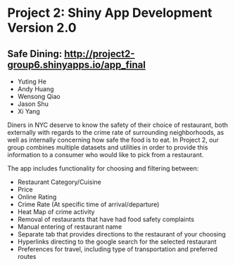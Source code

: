 # Project 2: Shiny App Development Version 2.0

## **Safe Dining**: http://project2-group6.shinyapps.io/app_final
+ Yuting He
+ Andy Huang
+ Wensong Qiao
+ Jason Shu
+ Xi Yang

Diners in NYC deserve to know the safety of their choice of restaurant, both externally with regards to the crime rate of surrounding neighborhoods, as well as internally concerning how safe the food is to eat. In Project 2, our group combines multiple datasets and utilities in order to provide this information to a consumer who would like to pick from a restaurant. 

The app includes functionality for choosing and filtering between:

+ Restaurant Category/Cuisine
+ Price
+ Online Rating 
+ Crime Rate (At specific time of arrival/departure)
+ Heat Map of crime activity
+ Removal of restaurants that have had food safety complaints
+ Manual entering of restaurant name
+ Separate tab that provides directions to the restaurant of your choosing
+ Hyperlinks directing to the google search for the selected restaurant
+ Preferences for travel, including type of transportation and preferred routes




